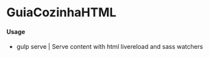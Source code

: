 # GuiaCozinhaHTML

#### Usage
- gulp serve
  | Serve content with html livereload and sass watchers
